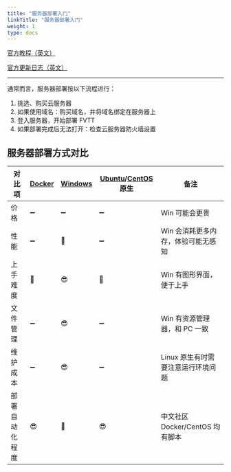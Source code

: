 ```yaml
---
title: "服务器部署入门"
linkTitle: "服务器部署入门"
weight: 1
type: docs
---
```


[官方教程（英文）](https://foundryvtt.com/article/tutorial/)

[官方更新日志（英文）](https://foundryvtt.com/releases/)

---

通常而言，服务器部署按以下流程进行：
1. 挑选、购买云服务器
2. 如果使用域名：购买域名，并将域名绑定在服务器上
3. 登入服务器，开始部署 FVTT
4. 如果部署完成后无法打开：检查云服务器防火墙设置

## 服务器部署方式对比

| 对比项 | [Docker](docker) | [Windows](windows) | [Ubuntu](ubuntu)/[CentOS](centos) 原生 | 备注 |
| ---- | ---- | ---- | ---- | ---- |
| 价格 | ➖ | ➖ | ➖ | Win 可能会更贵 |
| 性能 | ➖ | 🤔 | ➖ | Win 会消耗更多内存，体验可能无感知 |
| 上手难度 | 🤔 | 😎 | 🤔 | Win 有图形界面，便于上手 |
| 文件管理 | ➖ | 😎 | ➖ | Win 有资源管理器，和 PC 一致 |
| 维护成本 | ➖ | 😎 | ➖ | Linux 原生有时需要注意运行环境问题 |
| 部署自动化程度 | 😎 | 🤔 | 😎 | 中文社区 Docker/CentOS 均有脚本 |
